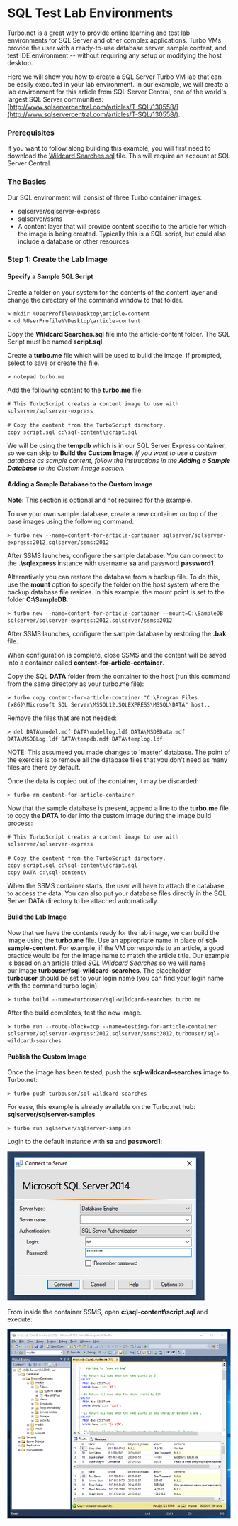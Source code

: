 # SQL Test Lab Environments

Turbo.net is a great way to provide online learning and test lab environments for SQL Server and other complex applications. Turbo VMs provide the user with a ready-to-use database server, sample content, and test IDE environment -- without requiring any setup or modifying the host desktop.

Here we will show you how to create a SQL Server Turbo VM lab that can be easily executed in your lab environment. In our example, we will create a lab environment for this article from SQL Server Central, one of the world's largest SQL Server communities: [http://www.sqlservercentral.com/articles/T-SQL/130558/](http://www.sqlservercentral.com/articles/T-SQL/130558/).

### Prerequisites

If you want to follow along building this example, you will first need to download the [Wildcard Searches.sql](http://www.sqlservercentral.com/Files/Wildcard%20Searches.sql/27022.sql) file. This will require an account at SQL Server Central.

### The Basics

Our SQL environment will consist of three Turbo container images:

- sqlserver/sqlserver-express
- sqlserver/ssms
- A content layer that will provide content specific to the article for which the image is being created. Typically this is a SQL script, but could also include a database or other resources.

### Step 1: Create the Lab Image

#### Specify a Sample SQL Script

Create a folder on your system for the contents of the content layer and change the directory of the command window to that folder.

```
> mkdir %UserProfile%\Desktop\article-content
> cd %UserProfile%\Desktop\article-content
```

Copy the **Wildcard Searches.sql** file into the article-content folder. The SQL Script must be named **script.sql**.

Create a **turbo.me** file which will be used to build the image. If prompted, select to save or create the file.

```
> notepad turbo.me
```

Add the following content to the **turbo.me** file:

```
# This TurboScript creates a content image to use with sqlserver/sqlserver-express

# Copy the content from the TurboScript directory.
copy script.sql c:\sql-content\script.sql
```

We will be using the **tempdb** which is in our SQL Server Express container, so we can skip to **Build the Custom Image**. *If you want to use a custom database as sample content, follow the instructions in the **Adding a Sample Database** to the Custom Image section.*

#### Adding a Sample Database to the Custom Image

**Note:** This section is optional and not required for the example.

To use your own sample database, create a new container on top of the base images using the following command:

```
> turbo new --name=content-for-article-container sqlserver/sqlserver-express:2012,sqlserver/ssms:2012
```

After SSMS launches, configure the sample database. You can connect to the **.\sqlexpress** instance with username **sa** and password **password1**.

Alternatively you can restore the database from a backup file. To do this, use the **mount** option to specify the folder on the host system where the backup database file resides. In this example, the mount point is set to the folder **C:\SampleDB**.

```
> turbo new --name=content-for-article-container --mount=C:\SampleDB sqlserver/sqlserver-express:2012,sqlserver/ssms:2012
```

After SSMS launches, configure the sample database by restoring the **.bak** file.

When configuration is complete, close SSMS and the content will be saved into a container called **content-for-article-container**.

Copy the SQL **DATA** folder from the container to the host (run this command from the same directory as your turbo.me file):

```
> turbo copy content-for-article-container:"C:\Program Files (x86)\Microsoft SQL Server\MSSQL12.SQLEXPRESS\MSSQL\DATA" host:.
```

Remove the files that are not needed:

```
> del DATA\model.mdf DATA\modellog.ldf DATA\MSDBData.mdf DATA\MSDBLog.ldf DATA\tempdb.mdf DATA\templog.ldf
```

NOTE: This assumeed you made changes to 'master' database. The point of the exercise is to remove all the database files that you don't need as many files are there by default.

Once the data is copied out of the container, it may be discarded:

```
> turbo rm content-for-article-container
```

Now that the sample database is present, append a line to the **turbo.me** file to copy the **DATA** folder into the custom image during the image build process:

```
# This TurboScript creates a content image to use with sqlserver/sqlserver-express

# Copy the content from the TurboScript directory.
copy script.sql c:\sql-content\script.sql
copy DATA c:\sql-content\
```

When the SSMS container starts, the user will have to attach the database to access the data. You can also put your database files directly in the SQL Server DATA directory to be attached automatically.

#### Build the Lab Image

Now that we have the contents ready for the lab image, we can build the image using the **turbo.me** file. Use an appropriate name in place of **sql-sample-content**. For example, if the VM corresponds to an article, a good practice would be for the image name to match the article title. Our example is based on an article titled *SQL Wildcard Searches* so we will name our image **turbouser/sql-wildcard-searches**. The placeholder **turbouser** should be set to your login name (you can find your login name with the command turbo login).

```
> turbo build --name=turbouser/sql-wildcard-searches turbo.me
```

After the build completes, test the new image.

```
> turbo run --route-block=tcp --name=testing-for-article-container sqlserver/sqlserver-express:2012,sqlserver/ssms:2012,turbouser/sql-wildcard-searches
```

#### Publish the Custom Image

Once the image has been tested, push the **sql-wildcard-searches** image to Turbo.net:

```
> turbo push turbouser/sql-wildcard-searches
```

For ease, this example is already available on the Turbo.net hub: **sqlserver/sqlserver-samples**.

```
> turbo run sqlserver/sqlserver-samples
```

Login to the default instance with **sa** and **password1**:

![Studio SSMS login](/images/sql1.png)

From inside the container SSMS, open **c:\sql-content\script.sql** and execute:

![Studio SSMS](/images/sql2.png)

